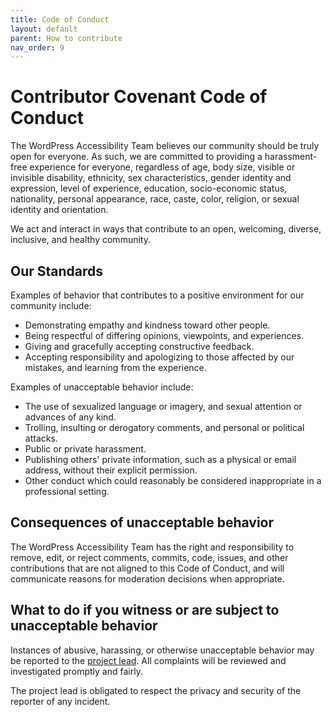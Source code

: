 ```yaml
---
title: Code of Conduct
layout: default
parent: How to contribute
nav_order: 9
---
```


# Contributor Covenant Code of Conduct

The WordPress Accessibility Team believes our community should be truly open for everyone. As such, we are committed to providing a harassment-free experience for everyone, regardless of age, body size, visible or invisible disability, ethnicity, sex characteristics, gender
identity and expression, level of experience, education, socio-economic status,
nationality, personal appearance, race, caste, color, religion, or sexual
identity and orientation.

We act and interact in ways that contribute to an open, welcoming,
diverse, inclusive, and healthy community.

## Our Standards

Examples of behavior that contributes to a positive environment for our
community include:

- Demonstrating empathy and kindness toward other people.
- Being respectful of differing opinions, viewpoints, and experiences.
- Giving and gracefully accepting constructive feedback.
- Accepting responsibility and apologizing to those affected by our mistakes,
  and learning from the experience.

Examples of unacceptable behavior include:

- The use of sexualized language or imagery, and sexual attention or advances of
  any kind.
- Trolling, insulting or derogatory comments, and personal or political attacks.
- Public or private harassment.
- Publishing others' private information, such as a physical or email address,
  without their explicit permission.
- Other conduct which could reasonably be considered inappropriate in a
  professional setting.

## Consequences of unacceptable behavior

The WordPress Accessibility Team has the right and responsibility to remove, edit, or reject
comments, commits, code, issues, and other contributions that are
not aligned to this Code of Conduct, and will communicate reasons for moderation
decisions when appropriate.

## What to do if you witness or are subject to unacceptable behavior

Instances of abusive, harassing, or otherwise unacceptable behavior may be
reported to the [project lead](https://rianrietveld.com/contact-rian-rietveld/). All complaints will be reviewed and investigated promptly and fairly.

The project lead is obligated to respect the privacy and security of the
reporter of any incident.
